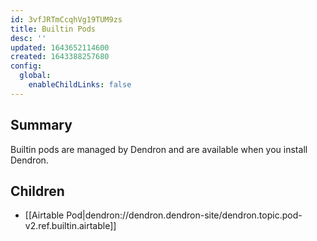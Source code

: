 ```yaml
---
id: 3vfJRTmCcqhVg19TUM9zs
title: Builtin Pods
desc: ''
updated: 1643652114600
created: 1643388257680
config:
  global:
    enableChildLinks: false
---
```


## Summary
Builtin pods are managed by Dendron and are available when you install Dendron. 

## Children

- [[Airtable Pod|dendron://dendron.dendron-site/dendron.topic.pod-v2.ref.builtin.airtable]]

